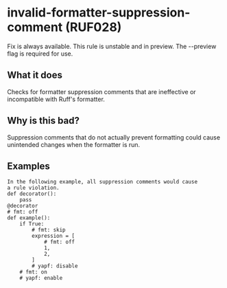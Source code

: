 # invalid-formatter-suppression-comment (RUF028)
Fix is always available.
This rule is unstable and in preview. The --preview flag is required for use.
## What it does
Checks for formatter suppression comments that are ineffective or incompatible
with Ruff's formatter.
## Why is this bad?
Suppression comments that do not actually prevent formatting could cause unintended changes
when the formatter is run.
## Examples
```
In the following example, all suppression comments would cause
a rule violation.
def decorator():
    pass
@decorator
# fmt: off
def example():
    if True:
        # fmt: skip
        expression = [
            # fmt: off
            1,
            2,
        ]
        # yapf: disable
    # fmt: on
    # yapf: enable
```
